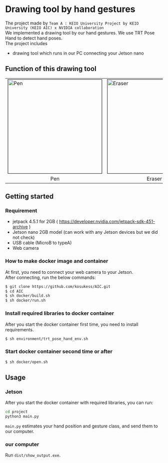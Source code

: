 # Drawing tool by hand gestures
The project made by `Team A : KEIO University Project by KEIO University (KEIO AIC) x NVIDIA collaboration`<br>
We implemented a drawing tool by our hand gestures. We use TRT Pose Hand to detect hand poses. <br>
The project includes
- drawing tool which runs in our PC connecting your Jetson nano

## Function of this drawing tool

<center>
<table>
<tr>
<td><img src="images/pen_app.gif" alt="Pen" width="300" border="1"></td>
<td><img src="images/eraser_app.gif" alt="Eraser" width="300" border="1"></td>
<td><img src="images/zoom_app.gif" alt="Zoom" width="300" border="1"></td>
</tr>
<tr>
<td><center>Pen</center></td>
<td><center>Eraser</center></td>
<td><center>Zoom</center></td>
</tr>
</table>
</center>


## Getting started
### Requirement
- jetpack 4.5.1 for 2GB ( https://developer.nvidia.com/jetpack-sdk-451-archive )
- Jetson nano 2GB model (can work with any Jetson devices but we did not check)
- USB cable (MicroB to typeA)
- Web camera

### How to make docker image and container
At first, you need to connect your web camera to your Jetson. <br>
After connecting, run the below commands:
```bash
$ git clone https://github.com/kosukess/AIC.git
$ cd AIC
$ sh docker/build.sh
$ sh docker/run.sh
```

### Install required libraries to docker container
After you start the docker container first time, you need to install requirements. 
```bash
$ sh environment/trt_pose_hand_env.sh
```

### Start docker container second time or after
```bash
$ sh docker/open.sh
```

## Usage
### Jetson
After you start the docker container with required libraries, you can run:
```bash
cd project
python3 main.py
```
`main.py` estimates your hand position and gesture class, and send them to our computer.<br>

### our computer
Run `dist/show_output.exe`.
